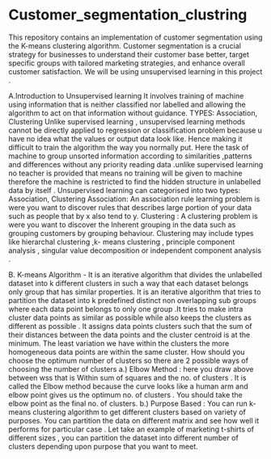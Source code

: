 # Customer_segmentation_clustring
This repository contains an implementation of customer segmentation using the K-means clustering algorithm. Customer segmentation is a crucial strategy for businesses to understand their customer base better, target specific groups with tailored marketing strategies, and enhance overall customer satisfaction.
We will be using unsupervised learning in this project .

A.Introduction to Unsupervised learning 
It involves training of machine using information that is neither classified nor labelled and allowing the algorithm to act on that information without guidance.
TYPES: Association, Clustering 
Unlike supervised learning , unsupervised learning methods cannot be directly applied to regression or classification problem because u have no idea what the values or output data look like. Hence making it difficult to train the algorithm the way you normally put. Here the task of machine to group unsorted information according to similarities ,patterns and differences without any priority reading data .unlike supervised learning no teacher is provided that means no training will be given to machine therefore the machine is restricted to find the hidden structure in unlabelled data by itself .
 Unsupervised learning can categorised into two types: Association, Clustering 
Association: 
An association rule learning problem is were you want to discover rules that describes large portion of your data such as people that by x also tend to y. 
Clustering :
A clustering problem is were you want to discover the Inherent grouping in the data such as grouping customers by grouping behaviour. Clustering may include types like hierarchal clustering ,k- means clustering , principle component analysis , singular value decomposition or independent component analysis .

B. K-means Algorithm -
It is an iterative algorithm that divides the unlabelled dataset into k different clusters in such a way that each dataset belongs only group that has similar properties.
It is an iterative algorithm that tries to partition the dataset into k predefined distinct non overlapping sub groups where each data point belongs to only one group .It tries to make intra cluster data points as similar as possible while also keeps the clusters as different as possible . It assigns data points clusters such that the sum of their distances between the data points and the cluster centroid is at the minimum. The least variation we have within the clusters the more homogeneous data points are within the same cluster.
How should you choose the optimum number of clusters so there are 2 possible ways of choosing the number of clusters 
a.) Elbow Method : here you draw above between wss that is Within sum of squares and the no. of clusters . It is called the Elbow method because the curve looks like a human arm and elbow point gives us the optimum no. of clusters . You should take the elbow point as the final no. of clusters.
b.) Purpose Based : You can run k-means clustering algorithm to get different clusters based on variety of purposes. You can partition the data on different matrix and see how well it performs for particular case . Let take an example of marketing t-shirts of different sizes , you can partition the dataset into different number of clusters depending upon purpose that you want to meet.
